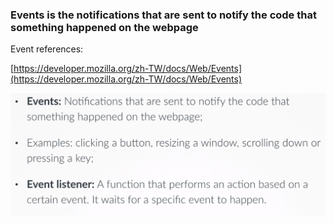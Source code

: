 ### Events is the notifications that are sent to notify the code that something happened on the webpage

Event references:

[https://developer.mozilla.org/zh-TW/docs/Web/Events](https://developer.mozilla.org/zh-TW/docs/Web/Events)

![](/assets/js-7) 

